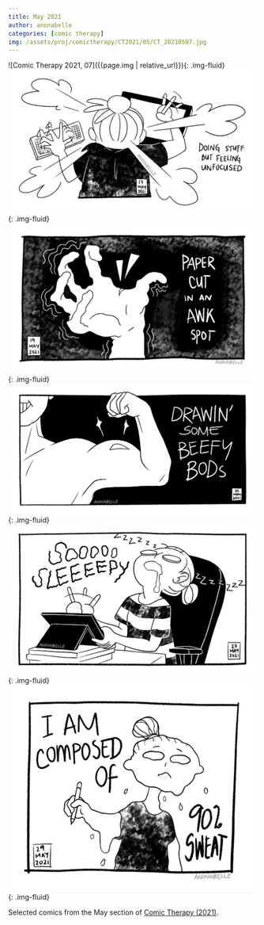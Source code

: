 ```yaml
---
title: May 2021
author: anonabelle
categories: [comic therapy]
img: /assets/proj/comictherapy/CT2021/05/CT_20210507.jpg
---
```


![Comic Therapy 2021, 07]({{page.img | relative_url}}){: .img-fluid}
![Comic Therapy 2021, 17](/assets/proj/comictherapy/CT2021/05/CT_20210517.jpg){: .img-fluid}
![Comic Therapy 2021, 19](/assets/proj/comictherapy/CT2021/05/CT_20210519.jpg){: .img-fluid}
![Comic Therapy 2021, 25](/assets/proj/comictherapy/CT2021/05/CT_20210525.jpg){: .img-fluid}
![Comic Therapy 2021, 27](/assets/proj/comictherapy/CT2021/05/CT_20210527.jpg){: .img-fluid}
![Comic Therapy 2021, 29](/assets/proj/comictherapy/CT2021/05/CT_20210529.jpg){: .img-fluid}

<div class="blogtext" markdown='1'>
Selected comics from the May section of <a href="/comictherapy">Comic Therapy (2021)</a>.
</div>
